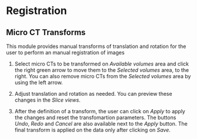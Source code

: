 # Registration

## Micro CT Transforms

This module provides manual transforms of translation and rotation for the user to perform an manual registration of images

1. Select micro CTs to be transformed on _Available volumes_ area and click the right green arrow to move them to the _Selected volumes_ area, to the right. You can also remove micro CTs from the _Selected volumes_ area by using the left arrow.

2. Adjust translation and rotation as needed. You can preview these changes in the _Slice views_.
   
3. After the definition of a transform, the user can click on _Apply_ to apply the changes and reset the transfomartion parameters. The buttons _Undo_,  _Redo_ and _Cancel_ are also available next to the _Apply_ button. The final transform is applied on the data only after clicking on _Save_.